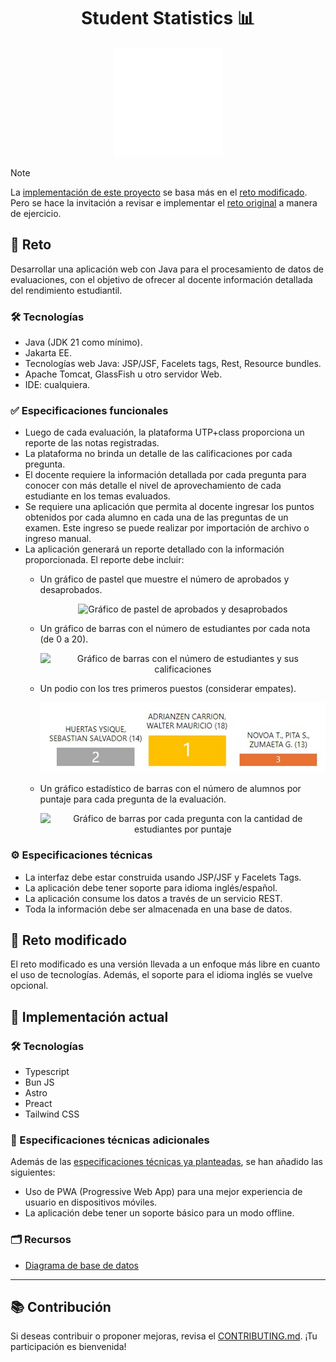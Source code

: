 <h1 align="center">Student Statistics 📊</h1>

<p align="center">
  <a href="https://student-statistics.martindotpy.dev" target="_blank">
    <img src="public/favicon.svg" alt="Logo" width="175" height="175">
  </a>
</p>

> [!NOTE]
>
> La [implementación de este proyecto](#-implementación-actual) se basa más en
> el [reto modificado](#-reto-modificado). Pero se hace la invitación a revisar
> e implementar el [reto original](#-reto) a manera de ejercicio.

## 🧩 Reto

Desarrollar una aplicación web con Java para el procesamiento de datos de
evaluaciones, con el objetivo de ofrecer al docente información detallada del
rendimiento estudiantil.

### 🛠 Tecnologías

- Java (JDK 21 como mínimo).
- Jakarta EE.
- Tecnologías web Java: JSP/JSF, Facelets tags, Rest, Resource bundles.
- Apache Tomcat, GlassFish u otro servidor Web.
- IDE: cualquiera.

### ✅ Especificaciones funcionales

- Luego de cada evaluación, la plataforma UTP+class proporciona un reporte de
  las notas registradas.
- La plataforma no brinda un detalle de las calificaciones por cada pregunta.
- El docente requiere la información detallada por cada pregunta para conocer
  con más detalle el nivel de aprovechamiento de cada estudiante en los temas
  evaluados.
- Se requiere una aplicación que permita al docente ingresar los puntos
  obtenidos por cada alumno en cada una de las preguntas de un examen. Este
  ingreso se puede realizar por importación de archivo o ingreso manual.
- La aplicación generará un reporte detallado con la información proporcionada.
  El reporte debe incluir:
  - Un gráfico de pastel que muestre el número de aprobados y desaprobados.

    <p align="center">
      <img src="doc/img/gráfico-pastel-aprobados-desaprobados.png" alt="Gráfico de pastel de aprobados y desaprobados" />
    </p align="center">

  - Un gráfico de barras con el número de estudiantes por cada nota (de 0 a 20).

    <p align="center">
      <img src="doc/img/gráfico-barras-cantidad-estudiantes-por-puntaje.png" alt="Gráfico de barras con el número de estudiantes y sus calificaciones" />
    </p align="center">

  - Un podio con los tres primeros puestos (considerar empates).

    <p align="center">
      <img src="doc/img/podio-tres-primeros-puestos.png" alt="Podio de los tres primeros puestos" />
    </p align="center">

  - Un gráfico estadístico de barras con el número de alumnos por puntaje para
    cada pregunta de la evaluación.

    <p align="center">
      <img src="doc/img/gráfico-barras-de-pregunta-con-cantidad-estudiantes-por-puntaje.png" alt="Gráfico de barras por cada pregunta con la cantidad de estudiantes por puntaje" />
    </p align="center">

### ⚙️ Especificaciones técnicas

- La interfaz debe estar construida usando JSP/JSF y Facelets Tags.
- La aplicación debe tener soporte para idioma inglés/español.
- La aplicación consume los datos a través de un servicio REST.
- Toda la información debe ser almacenada en una base de datos.

## 🔀 Reto modificado

El reto modificado es una versión llevada a un enfoque más libre en cuanto el
uso de tecnologías. Además, el soporte para el idioma inglés se vuelve opcional.

## 🚀 Implementación actual

### 🛠 Tecnologías

- Typescript
- Bun JS
- Astro
- Preact
- Tailwind CSS

### 🔧 Especificaciones técnicas adicionales

Además de las
[especificaciones técnicas ya planteadas](#️-especificaciones-técnicas), se han
añadido las siguientes:

- Uso de PWA (Progressive Web App) para una mejor experiencia de usuario en
  dispositivos móviles.
- La aplicación debe tener un soporte básico para un modo offline.

### 🗂️ Recursos

- [Diagrama de base de datos](https://lucid.app/lucidchart/f1db4f3c-965b-4726-9342-d404bdf0dc2d/edit?viewport_loc=-3671%2C288%2C2957%2C1520%2C0_0&invitationId=inv_2e4cd94c-e41e-42c5-b5a0-20014fd7e764)

---

## 📚 Contribución

Si deseas contribuir o proponer mejoras, revisa el
[CONTRIBUTING.md](CONTRIBUTING.md). ¡Tu participación es bienvenida!
